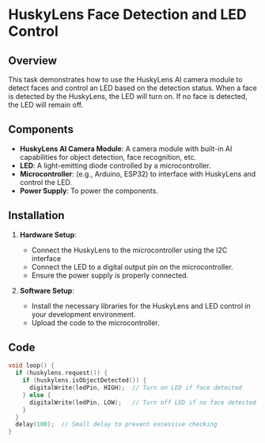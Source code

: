 # HuskyLens Face Detection and LED Control

## Overview

This task demonstrates how to use the HuskyLens AI camera module to detect faces and control an LED based on the detection status. When a face is detected by the HuskyLens, the LED will turn on. If no face is detected, the LED will remain off.

## Components

- **HuskyLens AI Camera Module**: A camera module with built-in AI capabilities for object detection, face recognition, etc.
- **LED**: A light-emitting diode controlled by a microcontroller.
- **Microcontroller**: (e.g., Arduino, ESP32) to interface with HuskyLens and control the LED.
- **Power Supply**: To power the components.

## Installation

1. **Hardware Setup**:
   - Connect the HuskyLens to the microcontroller using the I2C interface
   - Connect the LED to a digital output pin on the microcontroller.
   - Ensure the power supply is properly connected.

2. **Software Setup**:
   - Install the necessary libraries for the HuskyLens and LED control in your development environment.
   - Upload the code to the microcontroller.

## Code

```cpp
void loop() {
  if (huskylens.request()) {
    if (huskylens.isObjectDetected()) {
      digitalWrite(ledPin, HIGH);  // Turn on LED if face detected
    } else {
      digitalWrite(ledPin, LOW);   // Turn off LED if no face detected
    }
  }
  delay(100);  // Small delay to prevent excessive checking
}
```
